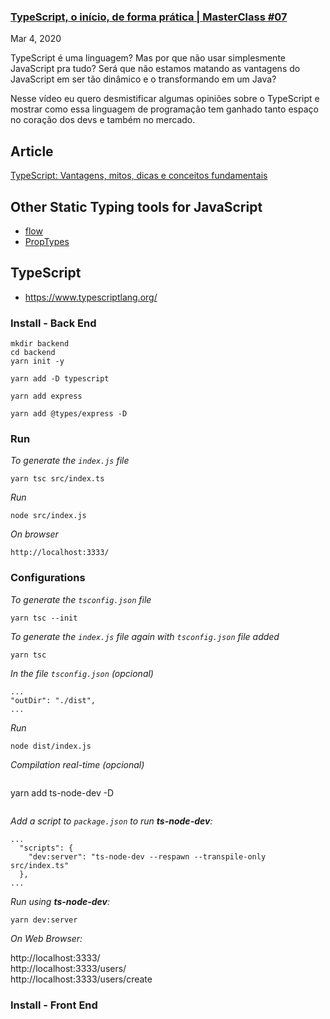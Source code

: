 ### [TypeScript, o início, de forma prática | MasterClass #07](https://www.youtube.com/watch?v=0mYq5LrQN1s&t=2243s)
Mar 4, 2020  

TypeScript é uma linguagem? Mas por que não usar simplesmente JavaScript pra tudo? Será que não estamos matando as vantagens do JavaScript em ser tão dinâmico e o transformando em um Java?  

Nesse vídeo eu quero desmistificar algumas opiniões sobre o TypeScript e mostrar como essa linguagem de programação tem ganhado tanto espaço no coração dos devs e também no mercado.  

## Article

[TypeScript: Vantagens, mitos, dicas e conceitos fundamentais](https://blog.rocketseat.com.br/typescript-vantagens-mitos-conceitos/)  

## Other Static Typing tools for JavaScript

- [flow](https://flow.org/)  
- [PropTypes](https://reactjs.org/docs/typechecking-with-proptypes.html)  

## TypeScript

- https://www.typescriptlang.org/

### Install - Back End

```
mkdir backend
cd backend
yarn init -y
```

```
yarn add -D typescript
```

```
yarn add express
```

```
yarn add @types/express -D
```

### Run

_To generate the ``index.js`` file_  
```
yarn tsc src/index.ts
```

_Run_  
```
node src/index.js
```

_On browser_
```
http://localhost:3333/
```

### Configurations

_To generate the ``tsconfig.json`` file_  
```
yarn tsc --init
```

_To generate the ``index.js`` file again with ``tsconfig.json`` file added_  
```
yarn tsc
```

_In the file ``tsconfig.json`` (opcional)_  
```
...
"outDir": "./dist",
...
```

_Run_  
```
node dist/index.js
```

_Compilation real-time (opcional)_  
```

```
yarn add ts-node-dev -D
```
```

_Add a script to ``package.json`` to run **ts-node-dev**:_  
```
...
  "scripts": {
    "dev:server": "ts-node-dev --respawn --transpile-only src/index.ts"
  },
...
```

_Run using **ts-node-dev**:_  
```
yarn dev:server
```

_On Web Browser:_  

http://localhost:3333/  
http://localhost:3333/users/  
http://localhost:3333/users/create  

### Install - Front End
